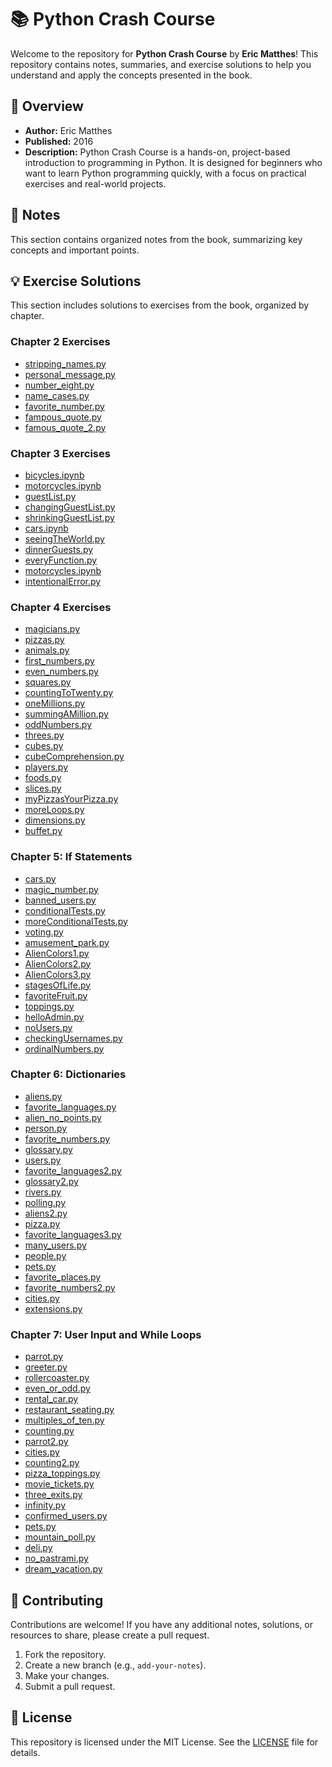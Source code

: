 # 📚 Python Crash Course

Welcome to the repository for **Python Crash Course** by **Eric Matthes**! This repository contains notes, summaries, and exercise solutions to help you understand and apply the concepts presented in the book.

## 📖 Overview

* **Author:** Eric Matthes
* **Published:** 2016
* **Description:** Python Crash Course is a hands-on, project-based introduction to programming in Python. It is designed for beginners who want to learn Python programming quickly, with a focus on practical exercises and real-world projects.

## 📝 Notes

This section contains organized notes from the book, summarizing key concepts and important points.

## 💡 Exercise Solutions

This section includes solutions to exercises from the book, organized by chapter.

### Chapter 2 Exercises

* [stripping\_names.py](/Chapter2/stripping_names.py)
* [personal\_message.py](/Chapter2/personal_message.py)
* [number\_eight.py](/Chapter2/number_eight.py)
* [name\_cases.py](/Chapter2/name_cases.py)
* [favorite\_number.py](/Chapter2/favorite_number.py)
* [fampous\_quote.py](/Chapter2/famous_quote.py)
* [famous\_quote\_2.py](/Chapter2/famous_quote_2.py)

### Chapter 3 Exercises

* [bicycles.ipynb](/Chapter3/bicycles.ipynb)
* [motorcycles.ipynb](/Chapter3/motorcycles.ipynb)
* [guestList.py](/Chapter3/guestList.py)
* [changingGuestList.py](/Chapter3/changingGuestList.py)
* [shrinkingGuestList.py](/Chapter3/shrinkingGuestList.py)
* [cars.ipynb](/Chapter3/cars.ipynb)
* [seeingTheWorld.py](/Chapter3/seeingTheWorld.py)
* [dinnerGuests.py](/Chapter3/dinnerGuests.py)
* [everyFunction.py](/Chapter3/everyFunction.py)
* [motorcycles.ipynb](/Chapter3/motorcycles.ipynb)
* [intentionalError.py](/Chapter3/intentionalError.py)

### Chapter 4 Exercises

* [magicians.py](/Chapter4/magicians.py)
* [pizzas.py](/Chapter4/pizzas.py)
* [animals.py](/Chapter4/animals.py)
* [first\_numbers.py](/Chapter4/first_numbers.py)
* [even\_numbers.py](/Chapter4/even_numbers.py)
* [squares.py](/Chapter4/squares.py)
* [countingToTwenty.py](/Chapter4/countingToTwenty.py)
* [oneMillions.py](/Chapter4/oneMillion.py)
* [summingAMillion.py](/Chapter4/summingAMillion.py)
* [oddNumbers.py](/Chapter4/oddNumbers.py)
* [threes.py](/Chapter4/threes.py)
* [cubes.py](/Chapter4/cubes.py)
* [cubeComprehension.py](/Chapter4/cubeComprehension.py)
* [players.py](/Chapter4/players.py)
* [foods.py](/Chapter4/foods.py)
* [slices.py](/Chapter4/slices.py)
* [myPizzasYourPizza.py](/Chapter4/myPizzasYourPizza.py)
* [moreLoops.py](/Chapter4/moreLoops.py)
* [dimensions.py](/Chapter4/dimensions.py)
* [buffet.py](/Chapter4/buffet.py)

### Chapter 5: If Statements

* [cars.py](/Chapter5/cars.py)
* [magic_number.py](/Chapter5/magic_number.py)
* [banned_users.py](/Chapter5/banned_users.py)
* [conditionalTests.py](/Chapter5/conditionalTests.py)
* [moreConditionalTests.py](/Chapter5/moreConditionalTests.py)
* [voting.py](/Chapter5/voting.py)
* [amusement_park.py](/Chapter5/amusement_park.py)
* [AlienColors1.py](/Chapter5/AlienColors1.py)
* [AlienColors2.py](/Chapter5/AlienColors2.py)
* [AlienColors3.py](/Chapter5/AlienColors3.py)
* [stagesOfLife.py](/Chapter5/stagesOfLife.py)
* [favoriteFruit.py](/Chapter5/favoriteFruit.py)
* [toppings.py](/Chapter5/toppings.py)
* [helloAdmin.py](/Chapter5/helloAdmin.py)
* [noUsers.py](/Chapter5/noUsers.py)
* [checkingUsernames.py](/Chapter5/checkingUsernames.py)
* [ordinalNumbers.py](/Chapter5/ordinalNumbers.py)

### Chapter 6: Dictionaries

* [aliens.py](/Chapter6/aliens.py)
* [favorite_languages.py](/Chapter6/favorite_languages.py)
* [alien_no_points.py](/Chapter6/alien_no_points.py)
* [person.py](/Chapter6/person.py)
* [favorite_numbers.py](/Chapter6/favorite_numbers.py)
* [glossary.py](/Chapter6/glossary.py)
* [users.py](/Chapter6/users.py)
* [favorite_languages2.py](/Chapter6/favorite_languages2.py)
* [glossary2.py](/Chapter6/glossary2.py)
* [rivers.py](/Chapter6/rivers.py)
* [polling.py](/Chapter6/polling.py)
* [aliens2.py](/Chapter6/aliens2.py)
* [pizza.py](/Chapter6/pizza.py)
* [favorite_languages3.py](/Chapter6/favorite_languages3.py)
* [many_users.py](/Chapter6/many_users.py)
* [people.py](/Chapter6/people.py)
* [pets.py](/Chapter6/pets.py)
* [favorite_places.py](/Chapter6/favorite_places.py)
* [favorite_numbers2.py](/Chapter6/favorite_numbers2.py)
* [cities.py](/Chapter6/cities.py)
* [extensions.py](/Chapter6/extensions.py)

### Chapter 7: User Input and While Loops

* [parrot.py](/Chapter7/parrot.py)
* [greeter.py](/Chapter7/greeter.py)
* [rollercoaster.py](/Chapter7/rollercoaster.py)
* [even_or_odd.py](/Chapter7/even_or_odd.py)
* [rental_car.py](/Chapter7/rental_car.py)
* [restaurant_seating.py](/Chapter7/restaurant_seating.py)
* [multiples_of_ten.py](/Chapter7/multiples_of_ten.py)
* [counting.py](/Chapter7/counting.py)
* [parrot2.py](/Chapter7/parrot2.py)
* [cities.py](/Chapter7/cities.py)
* [counting2.py](/Chapter7/counting2.py)
* [pizza_toppings.py](/Chapter7/pizza_toppings.py)
* [movie_tickets.py](/Chapter7/movie_tickets.py)
* [three_exits.py](/Chapter7/three_exits.py)
* [infinity.py](/Chapter7/infinity.py)
* [confirmed_users.py](/Chapter7/confirmed_users.py)
* [pets.py](/Chapter7/pets.py)
* [mountain_poll.py](/Chapter7/mountain_poll.py)
* [deli.py](/Chapter7/deli.py)
* [no_pastrami.py](/Chapter7/no_pastrami.py)
* [dream_vacation.py](/Chapter7/dream_vacation.py)

## 🤝 Contributing

Contributions are welcome! If you have any additional notes, solutions, or resources to share, please create a pull request.

1. Fork the repository.
2. Create a new branch (e.g., `add-your-notes`).
3. Make your changes.
4. Submit a pull request.

## 📄 License

This repository is licensed under the MIT License. See the [LICENSE](LICENSE) file for details.
